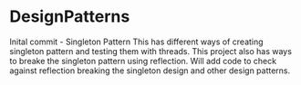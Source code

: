# DesignPatterns
Inital commit - Singleton Pattern
This has different ways of creating singleton pattern and testing them with threads.
This project also has ways to breake the singleton pattern using reflection.
Will add code to check against reflection breaking the singleton design  and other design patterns.
